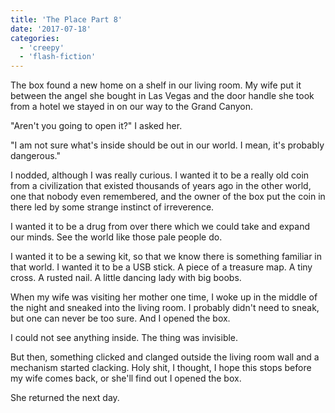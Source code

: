 ```yaml
---
title: 'The Place Part 8'
date: '2017-07-18'
categories:
  - 'creepy'
  - 'flash-fiction'
---
```


The box found a new home on a shelf in our living room. My wife put it between
the angel she bought in Las Vegas and the door handle she took from a hotel we
stayed in on our way to the Grand Canyon.

"Aren't you going to open it?" I asked her.

"I am not sure what's inside should be out in our world. I mean, it's probably
dangerous."

I nodded, although I was really curious. I wanted it to be a really old coin
from a civilization that existed thousands of years ago in the other world, one
that nobody even remembered, and the owner of the box put the coin in there led
by some strange instinct of irreverence.

I wanted it to be a drug from over there which we could take and expand our
minds. See the world like those pale people do.

I wanted it to be a sewing kit, so that we know there is something familiar in
that world. I wanted it to be a USB stick. A piece of a treasure map. A tiny
cross. A rusted nail. A little dancing lady with big boobs.

When my wife was visiting her mother one time, I woke up in the middle of the
night and sneaked into the living room. I probably didn't need to sneak, but one
can never be too sure. And I opened the box.

I could not see anything inside. The thing was invisible.

But then, something clicked and clanged outside the living room wall and a
mechanism started clacking. Holy shit, I thought, I hope this stops before my
wife comes back, or she'll find out I opened the box.

She returned the next day.
